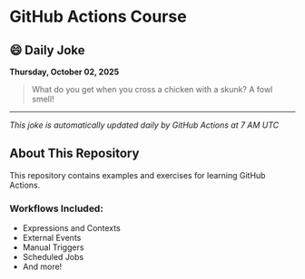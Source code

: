 # GitHub Actions Course

## 😄 Daily Joke

**Thursday, October 02, 2025**

> What do you get when you cross a chicken with a skunk? A fowl smell!

---

*This joke is automatically updated daily by GitHub Actions at 7 AM UTC*

## About This Repository

This repository contains examples and exercises for learning GitHub Actions.

### Workflows Included:
- Expressions and Contexts
- External Events
- Manual Triggers
- Scheduled Jobs
- And more!

